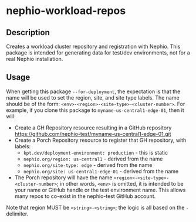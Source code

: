 # nephio-workload-repos

## Description
Creates a workload cluster repository and registration with Nephio. This
package is intended for generating data for test/dev environments, not for a
real Nephio installation.

## Usage

When getting this package `--for-deployment`, the expectation is that the name
will be used to set the region, site, and site type labels. The name should be
of the form: `<env>-<region>-<site-type>-<cluster-number>`. For example, if
you clone this package to `myname-us-central1-edge-01`, then it will:
- Create a GH Repository resource resulting in a GitHub repository
  https://github.com/nephio-test/myname-us-central1-edge-01.git
- Create a Porch Repository resource to register that GH repository, with
  labels:
  - `kpt.dev/deployment-environment: production`  - this is static
  - `nephio.org/region: us-central1` - derived from the name
  - `nephio.org/site-type: edge` - derived from the name
  - `nephio.org/site: us-central1-edge-01` - derived from the name
- The Porch repository will have the name
  `<region>-<site-type>-<cluster-number>`; in other words, `<env>` is omitted,
  it is intended to be your name or GitHub handle or the test environment name.
  This allows many repos to co-exist in the nephio-test GitHub account.

Note that region MUST be `<string>-<string>`; the logic is all based on the `-`
delimiter.
